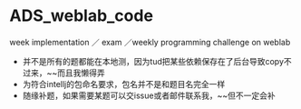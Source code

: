 # ADS_weblab_code
week implementation ／ exam ／weekly programming challenge on weblab
- 并不是所有的题都能在本地测，因为tud把某些依赖保存在了后台导致copy不过来，~~而且我懒得弄
- 为符合intellj的包命名要求，包名并不是和题目名完全一样
- 随缘补题，如果需要某题可以交issue或者邮件联系我，~~但不一定会补
